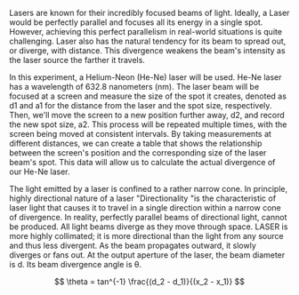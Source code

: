 <p>Lasers are known for their incredibly focused beams of light. Ideally, a Laser would be perfectly parallel and focuses all its energy in a single spot. However, achieving this perfect parallelism in real-world situations is quite challenging. Laser also has the natural tendency for its beam to spread out, or diverge, with distance. This divergence weakens the beam's intensity as the laser source the farther it travels.
</p>

<p>In this experiment, a Helium-Neon (He-Ne) laser will be used. He-Ne laser has a wavelength of 632.8 nanometers (nm). The laser beam will be focused at a screen and measure the size of the spot it creates, denoted as d1 and a1 for the distance from the laser and the spot size, respectively. Then, we'll move the screen to a new position further away, d2, and record the new spot size, a2. This process will be repeated multiple times, with the screen being moved at consistent intervals. By taking measurements at different distances, we can create a table that shows the relationship between the screen's position and the corresponding size of the laser beam's spot. This data will allow us to calculate the actual divergence of our He-Ne laser.</p>

<p>The light emitted by a laser is confined to a rather narrow cone. In principle, highly directional nature of a laser "Directionality "is the characteristic of laser light that causes it to travel in a single direction within a narrow cone of divergence. In reality, perfectly parallel beams of directional light, cannot be produced. All light beams diverge as they move through space. LASER is more highly collimated; it is more directional than the light from any source and thus less divergent. As the beam propagates outward, it slowly diverges or fans out. At the output aperture of the laser, the beam diameter is d. Its beam divergence angle is θ. 
</p>


$$ \theta = tan^{-1} \frac{(d_2 - d_1)}{(x_2 - x_1)} $$

